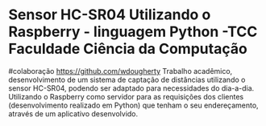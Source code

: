 # Sensor HC-SR04 Utilizando o Raspberry - linguagem Python -TCC Faculdade Ciência da Computação
#colaboração https://github.com/wdougherty
Trabalho acadêmico, desenvolvimento de um sistema de captação de distâncias utilizando o sensor HC-SR04, podendo ser adaptado para necessidades do dia-a-dia.
Utilizando o Raspberry como servidor para as requisições dos clientes (desenvolvimento realizado em Python) que tenham o seu endereçamento, através de um aplicativo desenvolvido.


